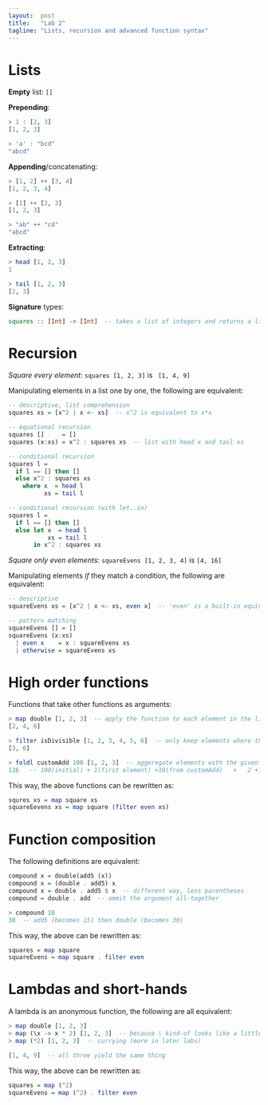 ```yaml
---
layout:  post
title:   "Lab 2"
tagline: "Lists, recursion and advanced function syntax"
---
```

# Lists

**Empty** list: `[]`

**Prepending**:

```haskell
> 1 : [2, 3]
[1, 2, 3]

> 'a' : "bcd"
"abcd"
```

**Appending**/concatenating:

```haskell
> [1, 2] ++ [3, 4]
[1, 2, 3, 4]

> [1] ++ [2, 3]
[1, 2, 3]

> "ab" ++ "cd"
"abcd"
```

**Extracting**:

```haskell
> head [1, 2, 3]
1

> tail [1, 2, 3]
[2, 3]
```

**Signature** types:

```haskell
squares :: [Int] -> [Int]  -- takes a list of integers and returns a list of integers
```



# Recursion

_Square every element_: `squares [1, 2, 3]` is ` [1, 4, 9]`

Manipulating elements in a list one by one, the following are equivalent:

```haskell
-- descriptive, list comprehension
squares xs = [x^2 | x <- xs]  -- x^2 is equivalent to x*x

-- equational recursion
squares []     = []
squares (x:xs) = x^2 : squares xs  -- list with head x and tail xs

-- conditional recursion
squares l =
  if l == [] then []
  else x^2 : squares xs
    where x  = head l
          xs = tail l

-- conditional recursion (with let..in)
squares l =
  if l == [] then []
  else let x  = head l
           xs = tail l
       in x^2 : squares xs
```



_Square only even elements_: `squareEvens [1, 2, 3, 4]` is `[4, 16]`

Manipulating elements _if_ they match a condition, the following are equivalent:

```haskell
-- descriptive
squareEvens xs = [x^2 | x <- xs, even x]  -- 'even' is a built-in equivalent to (x `mod` 2 == 0)

-- pattern matching
squareEvens [] = []
squareEvens (x:xs)
  | even x    = x : squareEvens xs
  | otherwise = squareEvens xs
```



# High order functions

Functions that take other functions as arguments:

```haskell
> map double [1, 2, 3]  -- apply the function to each element in the list
[2, 4, 6]

> filter isDivisible [1, 2, 3, 4, 5, 6]  -- only keep elements where the function returns True
[3, 6]

> foldl customAdd 100 [1, 2, 3]  -- aggeregate elements with the given function starting with the initial value
136   -- 100(initial) + 1(first element) +10(from customAdd)   +   2 +10   +   3 +10
```

This way, the above functions can be rewritten as:

```haskell
squres xs = map square xs
squareEevens xs = map square (filter even xs)
```



# Function composition

The following definitions are equivalent:

```haskell
compound x = double(add5 (x))
compound x = (double . add5) x
compound x = double . add5 $ x  -- different way, less parentheses
compound = double . add  -- ommit the argument all-together

> compound 10
30  -- add5 (becomes 15) then double (becomes 30)
```

This way, the above can be rewritten as:

```haskell
squares = map square
squareEvens = map square . filter even
```



# Lambdas and short-hands

A lambda is an anonymous function, the following are all equivalent:

```haskell
> map double [1, 2, 3]
> map (\x -> x * 2) [1, 2, 3]  -- because \ kind-of looks like a little lambda
> map (*2) [1, 2, 3]  -- currying (more in later labs)

[1, 4, 9]  -- all three yield the same thing
```

This way, the above can be rewritten as:

```haskell
squares = map (^2)
squareEvens = map (^2) . filter even
```
